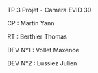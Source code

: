 TP 3 Projet - Caméra EVID 30



CP : Martin Yann

RT : Berthier Thomas

DEV N°1 : Vollet Maxence

DEV N°2 : Lussiez Julien
